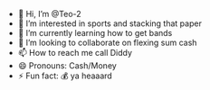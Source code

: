 - 👋 Hi, I’m @Teo-2
- 👀 I’m interested in sports and stacking that paper
- 🌱 I’m currently learning how to get bands
- 💞️ I’m looking to collaborate on flexing sum cash
- 📫 How to reach me call Diddy
- 😄 Pronouns: Cash/Money
- ⚡ Fun fact: 💰 ya heaaard





